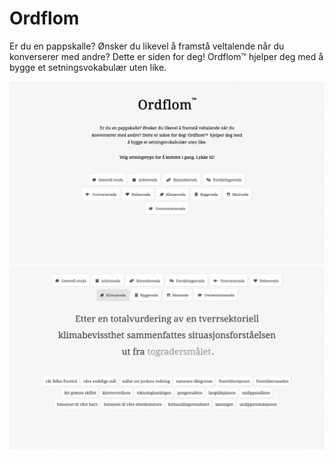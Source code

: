 # Ordflom

Er du en pappskalle? Ønsker du likevel å framstå veltalende når du konverserer med andre? Dette er siden for deg! Ordflom™ hjelper deg med å bygge et setningsvokabulær uten like.

![](images/homepage.png?raw=true)
![](images/ny-setning.png?raw=true)
